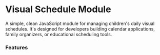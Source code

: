 # Visual Schedule Module
A simple, clean JavaScript module for managing children's daily visual schedules. It's designed for developers building calendar applications, family organizers, or educational scheduling tools.

### Features
